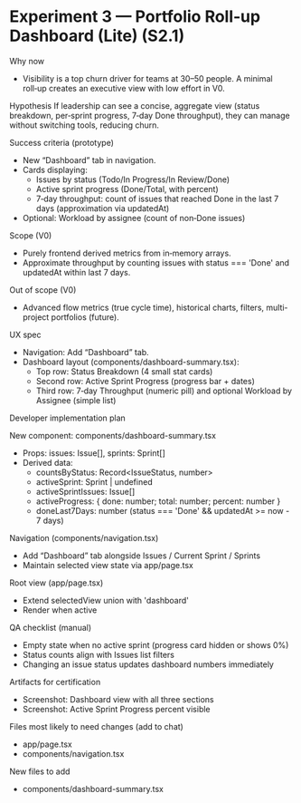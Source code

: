 # Experiment 3 — Portfolio Roll‑up Dashboard (Lite) (S2.1)

Why now
- Visibility is a top churn driver for teams at 30–50 people. A minimal roll‑up creates an executive view with low effort in V0.

Hypothesis
If leadership can see a concise, aggregate view (status breakdown, per‑sprint progress, 7‑day Done throughput), they can manage without switching tools, reducing churn.

Success criteria (prototype)
- New “Dashboard” tab in navigation.
- Cards displaying:
  - Issues by status (Todo/In Progress/In Review/Done)
  - Active sprint progress (Done/Total, with percent)
  - 7‑day throughput: count of issues that reached Done in the last 7 days (approximation via updatedAt)
- Optional: Workload by assignee (count of non‑Done issues)

Scope (V0)
- Purely frontend derived metrics from in‑memory arrays.
- Approximate throughput by counting issues with status === 'Done' and updatedAt within last 7 days.

Out of scope (V0)
- Advanced flow metrics (true cycle time), historical charts, filters, multi-project portfolios (future).

UX spec
- Navigation: Add “Dashboard” tab.
- Dashboard layout (components/dashboard-summary.tsx):
  - Top row: Status Breakdown (4 small stat cards)
  - Second row: Active Sprint Progress (progress bar + dates)
  - Third row: 7‑day Throughput (numeric pill) and optional Workload by Assignee (simple list)

Developer implementation plan

New component: components/dashboard-summary.tsx
- Props: issues: Issue[], sprints: Sprint[]
- Derived data:
  - countsByStatus: Record<IssueStatus, number>
  - activeSprint: Sprint | undefined
  - activeSprintIssues: Issue[]
  - activeProgress: { done: number; total: number; percent: number }
  - doneLast7Days: number (status === 'Done' && updatedAt >= now - 7 days)

Navigation (components/navigation.tsx)
- Add “Dashboard” tab alongside Issues / Current Sprint / Sprints
- Maintain selected view state via app/page.tsx

Root view (app/page.tsx)
- Extend selectedView union with 'dashboard'
- Render <DashboardSummary issues={issues} sprints={sprints} /> when active

QA checklist (manual)
- Empty state when no active sprint (progress card hidden or shows 0%)
- Status counts align with Issues list filters
- Changing an issue status updates dashboard numbers immediately

Artifacts for certification
- Screenshot: Dashboard view with all three sections
- Screenshot: Active Sprint Progress percent visible

Files most likely to need changes (add to chat)
- app/page.tsx
- components/navigation.tsx

New files to add
- components/dashboard-summary.tsx
